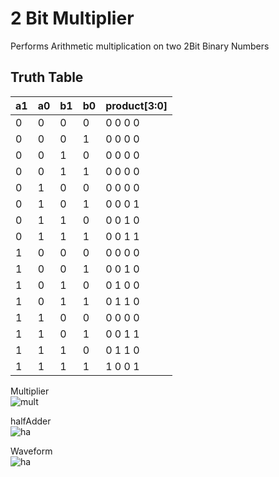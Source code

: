 # 2 Bit Multiplier

Performs Arithmetic multiplication on two 2Bit Binary Numbers
## Truth Table  

a1|a0|b1|b0 | product[3:0]
--|--|--|---|-------------  
0 |0 |0 |0  | 0 0 0 0  
0 |0 |0 |1  | 0 0 0 0  
0 |0 |1 |0  | 0 0 0 0  
0 |0 |1 |1  | 0 0 0 0  
0 |1 |0 |0  | 0 0 0 0  
0 |1 |0 |1  | 0 0 0 1  
0 |1 |1 |0  | 0 0 1 0  
0 |1 |1 |1  | 0 0 1 1  
1 |0 |0 |0  | 0 0 0 0  
1 |0 |0 |1  | 0 0 1 0  
1 |0 |1 |0  | 0 1 0 0  
1 |0 |1 |1  | 0 1 1 0  
1 |1 |0 |0  | 0 0 0 0  
1 |1 |0 |1  | 0 0 1 1  
1 |1 |1 |0  | 0 1 1 0  
1 |1 |1 |1  | 1 0 0 1   

Multiplier  
![mult](https://github.com/AbhijitBaral/VerilogDigitalDesigns/blob/main/2BitMultiplier/Schem/schem.png)  


halfAdder  
![ha](https://github.com/AbhijitBaral/VerilogDigitalDesigns/blob/main/fullAdder/Schematic/ha.png)  

Waveform  
![ha](https://github.com/AbhijitBaral/VerilogDigitalDesigns/blob/main/2BitMultiplier/Schem/waveform.png)

